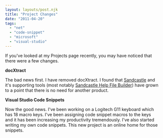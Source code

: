 ```yaml
---
layout: layouts/post.njk
title: "Project Changes"
date: "2011-04-20"
tags: 
  - "net"
  - "code-snippet"
  - "microsoft"
  - "visual-studio"
---
```


If you've looked at my Projects page recently, you may have noticed that there were a few changes.

**docXtract**

The bad news first. I have removed docXtract. I found that [Sandcastle](http://sandcastle.codeplex.com/ "Sandcastle") and it's supporting tools (most notably [Sandcastle Help File Builder](http://shfb.codeplex.com/ "Sandcastle Help File Builder")) have grown to a point that there is no need for another product.

**Visual Studio Code Snippets**

Now the good news. I've been working on a Logitech G11 keyboard which has 18 macro keys. I've been assigning code snippet macros to the keys and it has been increasing my productivity tremendously. I've also started writing my own code snippets. This new project is an online home for those snippets.
